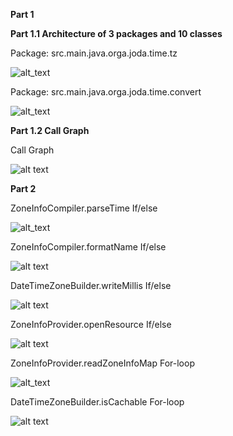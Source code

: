 **Part 1**

**Part 1.1 Architecture of 3 packages and 10 classes**

Package: src.main.java.orga.joda.time.tz

![alt_text](src.main.java.orga.joda.time.tz.jpg "tz package")


Package: src.main.java.orga.joda.time.convert

![alt_text](ConverterPackage.jpg "convert package")



**Part 1.2 Call Graph**

Call Graph

![alt text](Assignment1_CallGraph.jpg "call graph")




**Part 2**

ZoneInfoCompiler.parseTime
If/else

![alt_text](zoneInfoCompiler.parseTime.jpg "parseTime")


ZoneInfoCompiler.formatName
If/else

![alt text](Method1_formatName.jpg "call graph")


DateTimeZoneBuilder.writeMillis
If/else

![alt text](DateTimeZoneBuilder.writeMillis.jpg "writeMillis Graph")


ZoneInfoProvider.openResource
If/else

![alt text](Method2_openResource.jpg "call graph")


ZoneInfoProvider.readZoneInfoMap
For-loop

![alt_text](ZoneInfoProvider.readZoneInfoMap().jpg "readZoneInfoMap")


DateTimeZoneBuilder.isCachable
For-loop

![alt text](DateTimeZoneBuilder.isCachable.jpg "isCachable Graph")




